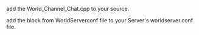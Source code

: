 add the World_Channel_Chat.cpp to your source.

add the block from WorldServerconf file to your Server's worldserver.conf file.
 
